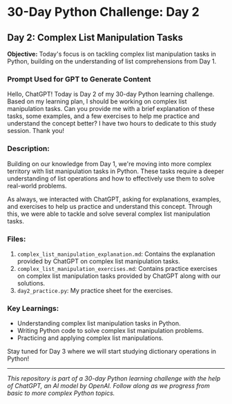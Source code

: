 # 30-Day Python Challenge: Day 2

## Day 2: Complex List Manipulation Tasks

**Objective:** Today's focus is on tackling complex list manipulation tasks in Python, building on the understanding of list comprehensions from Day 1.

### Prompt Used for GPT to Generate Content
Hello, ChatGPT! Today is Day 2 of my 30-day Python learning challenge. Based on my learning plan, I should be working on complex list manipulation tasks. Can you provide me with a brief explanation of these tasks, some examples, and a few exercises to help me practice and understand the concept better? I have two hours to dedicate to this study session. Thank you!

### Description:

Building on our knowledge from Day 1, we're moving into more complex territory with list manipulation tasks in Python. These tasks require a deeper understanding of list operations and how to effectively use them to solve real-world problems.

As always, we interacted with ChatGPT, asking for explanations, examples, and exercises to help us practice and understand this concept. Through this, we were able to tackle and solve several complex list manipulation tasks.

### Files:

1. `complex_list_manipulation_explanation.md`: Contains the explanation provided by ChatGPT on complex list manipulation tasks.
2. `complex_list_manipulation_exercises.md`: Contains practice exercises on complex list manipulation tasks provided by ChatGPT along with our solutions.
3. `day2_practice.py`: My practice sheet for the exercises.

### Key Learnings:

- Understanding complex list manipulation tasks in Python.
- Writing Python code to solve complex list manipulation problems.
- Practicing and applying complex list manipulations.

Stay tuned for Day 3 where we will start studying dictionary operations in Python!

---

*This repository is part of a 30-day Python learning challenge with the help of ChatGPT, an AI model by OpenAI. Follow along as we progress from basic to more complex Python topics.*
